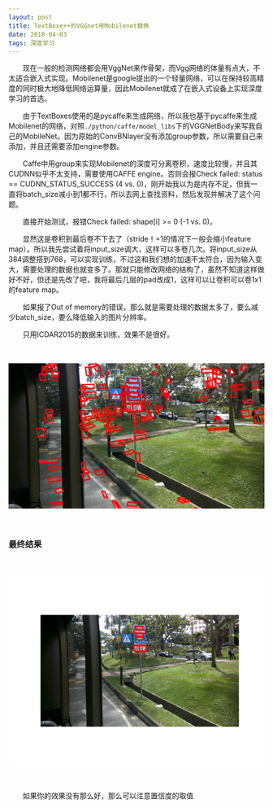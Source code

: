 ```yaml
---
layout: post
title: TextBoxe++的VGGnet用Mobilenet替换
date: 2018-04-03
tags: 深度学习
---
```


&#8195;&#8195;现在一般的检测网络都会用VggNet来作骨架，而Vgg网络的体量有点大，不太适合嵌入式实现。Mobilenet是google提出的一个轻量网络，可以在保持较高精度的同时极大地降低网络运算量，因此Mobilenet就成了在嵌入式设备上实现深度学习的首选。

&#8195;&#8195;由于TextBoxes使用的是pycaffe来生成网络，所以我也基于pycaffe来生成Mobilenet的网络，对照`./python/caffe/model_libs`下的VGGNetBody来写我自己的MobileNet。因为原始的ConvBNlayer没有添加group参数，所以需要自己来添加，并且还需要添加engine参数。

&#8195;&#8195;Caffe中用group来实现Mobilenet的深度可分离卷积，速度比较慢，并且其CUDNN似乎不太支持，需要使用CAFFE engine。否则会报Check failed: status == CUDNN_STATUS_SUCCESS (4 vs. 0)，刚开始我以为是内存不足，但我一直将batch_size减小到1都不行，所以去网上查找资料，然后发现并解决了这个问题。

&#8195;&#8195;直接开始测试，报错Check failed: shape[i] >= 0 (-1 vs. 0)。

&#8195;&#8195;显然这是卷积到最后卷不下去了（stride！=1的情况下一般会缩小feature map）。所以我先尝试着将input_size调大，这样可以多卷几次。将input_size从384调整搭到768，可以实现训练，不过这和我们想的加速不太符合，因为输入变大，需要处理的数据也就变多了。那就只能修改网络的结构了，虽然不知道这样做好不好，但还是先改了吧，我将最后几层的pad改成1，这样可以让卷积可以卷1x1的feature map。

&#8195;&#8195;如果报了Out of memory的错误，那么就是需要处理的数据太多了，要么减少batch_size，要么降低输入的图片分辨率。

&#8195;&#8195;只用ICDAR2015的数据来训练，效果不是很好。

<br/>

![](/images/posts/2018-04-05-VGG2Mobile/1.jpg)

</br>

### 最终结果

<br/>

![](/images/posts/2018-04-05-VGG2Mobile/demo_det_result.png)

</br>

&#8195;&#8195;如果你的效果没有那么好，那么可以注意置信度的取值